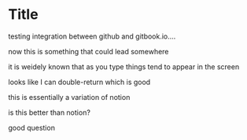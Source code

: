 # Title

testing integration between github and gitbook.io....

now this is something that could lead somewhere

it is weidely known that as you type things tend to appear in the screen



looks like I can double-return which is good

this is essentially a variation of notion

is this better than notion?

good question

